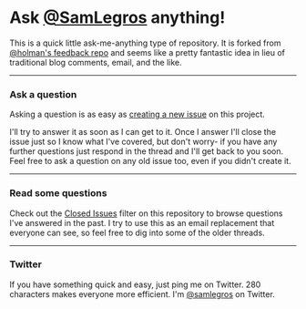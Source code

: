 # Ask [@SamLegros](https://twitter.com/samlegros) anything!

This is a quick little ask-me-anything type of repository. It is forked from [@holman's feedback repo](https://github.com/holman/ama) and seems like a pretty fantastic idea in lieu of traditional blog comments, email, and the like.

---

### Ask a question

Asking a question is as easy as
[creating a new issue](https://github.com/samlegros/ama/issues/new) on this
project.

I'll try to answer it as soon as I can get to it. Once I answer I'll close the
issue just so I know what I've covered, but don't worry- if you have any further
questions just respond in the thread and I'll get back to you soon. Feel free to
ask a question on any old issue too, even if you didn't create it.

---

### Read some questions

Check out the [Closed Issues](https://github.com/SamLegros/ama/issues?q=is%3Aissue+is%3Aclosed)
filter on this repository to browse questions I've answered in the past. I try
to use this as an email replacement that everyone can see, so feel free to dig
into some of the older threads.

---

### Twitter

If you have something quick and easy, just ping me on Twitter. 280 characters
makes everyone more efficient. I'm [@samlegros](https://twitter.com/samlegros) on
Twitter.
